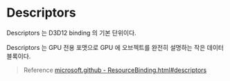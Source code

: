 # Descriptors

Descriptors 는 D3D12 binding 의 기본 단위이다.

Descriptors 는 GPU 전용 포맷으로 GPU 에 오브젝트를 완전히 설명하는 작은 데이터 블록이다.

> Reference
> [microsoft.github - ResourceBinding.html#descriptors](https://microsoft.github.io/DirectX-Specs/d3d/ResourceBinding.html#descriptors)
